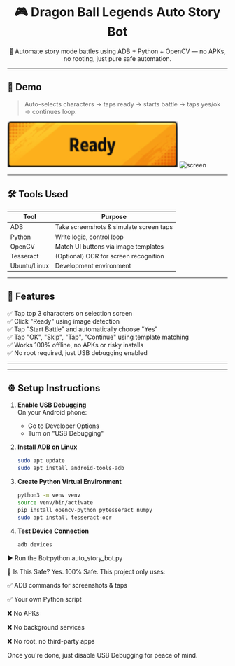 <h1 align="center">🎮 Dragon Ball Legends Auto Story Bot</h1>
<p align="center">
  🤖 Automate story mode battles using ADB + Python + OpenCV — no APKs, no rooting, just pure safe automation.
</p>

---

## 📸 Demo

> Auto-selects characters → taps ready → starts battle → taps yes/ok → continues loop.

![screenshot](./templates/ready.png)
![screen](https://github.com/user-attachments/assets/177efb9a-d0e6-4f0f-9967-b98c86f84de1)

---

## 🛠 Tools Used

| Tool         | Purpose                                |
|--------------|----------------------------------------|
| ADB          | Take screenshots & simulate screen taps |
| Python       | Write logic, control loop               |
| OpenCV       | Match UI buttons via image templates    |
| Tesseract    | (Optional) OCR for screen recognition   |
| Ubuntu/Linux | Development environment                 |

---

## 🚀 Features

✅ Tap top 3 characters on selection screen  
✅ Click "Ready" using image detection  
✅ Tap "Start Battle" and automatically choose "Yes"  
✅ Tap "OK", "Skip", "Tap", "Continue" using template matching  
✅ Works 100% offline, no APKs or risky installs  
✅ No root required, just USB debugging enabled

---


---

## ⚙️ Setup Instructions

1. **Enable USB Debugging**  
   On your Android phone:
   - Go to Developer Options
   - Turn on "USB Debugging"

2. **Install ADB on Linux**
   ```bash
   sudo apt update
   sudo apt install android-tools-adb

3. **Create Python Virtual Environment**
   ```bash
   python3 -m venv venv
   source venv/bin/activate
   pip install opencv-python pytesseract numpy
   sudo apt install tesseract-ocr

4. **Test Device Connection**
   ```bash
   adb devices

▶️ Run the Bot:python auto_story_bot.py

🔐 Is This Safe?
Yes. 100% Safe.
This project only uses:

✅ ADB commands for screenshots & taps

✅ Your own Python script

❌ No APKs

❌ No background services

❌ No root, no third-party apps

Once you're done, just disable USB Debugging for peace of mind.
 

